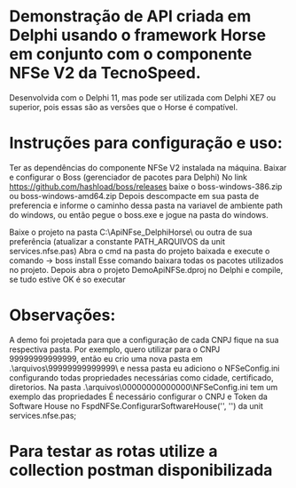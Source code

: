 # Demonstração de API criada em Delphi usando o framework Horse em conjunto com o componente NFSe V2 da TecnoSpeed.
Desenvolvida com o Delphi 11, mas pode ser utilizada com Delphi XE7 ou superior, pois essas são as versões que o Horse é compatível.

# Instruções para configuração e uso:

Ter as dependências do componente NFSe V2 instalada na máquina.
Baixar e configurar o Boss (gerenciador de pacotes para Delphi)
No link https://github.com/hashload/boss/releases baixe o boss-windows-386.zip ou boss-windows-amd64.zip
Depois descompacte em sua pasta de preferencia e informe o caminho dessa pasta na variavel de ambiente path do windows, 
ou então pegue o boss.exe e jogue na pasta do windows.

Baixe o projeto na pasta C:\ApiNFse_DelphiHorse\ ou outra de sua preferência (atualizar a constante PATH_ARQUIVOS da unit services.nfse.pas)
Abra o cmd na pasta do projeto baixada e execute o comando -> boss install
Esse comando baixara todas os pacotes utilizados no projeto. 
Depois abra o projeto DemoApiNFSe.dproj no Delphi e compile, se tudo estive OK é so executar

# Observações:
A demo foi projetada para que a configuração de cada CNPJ fique na sua respectiva pasta.
Por exemplo, quero utilizar para o CNPJ 99999999999999, então eu crio uma nova pasta em .\arquivos\99999999999999\ 
e nessa pasta eu adiciono o NFSeConfig.ini configurando todas propriedades necessárias como cidade, certificado, diretorios. 
Na pasta .\arquivos\00000000000000\NFSeConfig.ini tem um exemplo das propriedades
É necessário configurar o CNPJ e Token da Software House no FspdNFSe.ConfigurarSoftwareHouse('', '') da unit services.nfse.pas;

# Para testar as rotas utilize a collection postman disponibilizada

